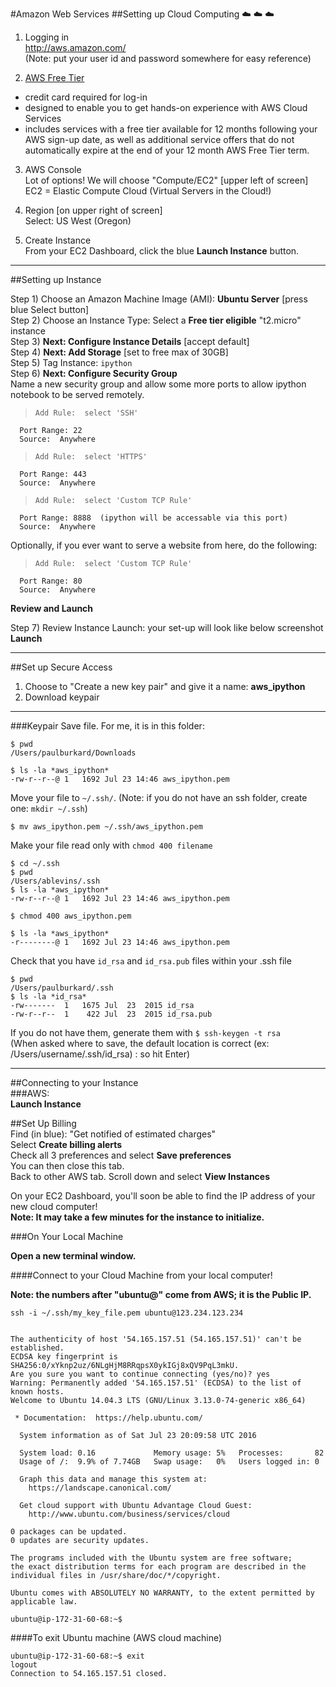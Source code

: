 #Amazon Web Services
##Setting up Cloud Computing :cloud: :cloud: :cloud:

1.  Logging in  
  http://aws.amazon.com/  
  (Note:  put your user id and password somewhere for easy reference)

2.  [AWS Free Tier](https://aws.amazon.com/free/)  
  * credit card required for log-in
  * designed to enable you to get hands-on experience with AWS Cloud Services
  * includes services with a free tier available for 12 months following your AWS sign-up date, as well as additional service offers that do not automatically expire at the end of your 12 month AWS Free Tier term.

3.  AWS Console  
  Lot of options!  We will choose "Compute/EC2"  [upper left of screen]  
  EC2 = Elastic Compute Cloud (Virtual Servers in the Cloud!)  

4.  Region [on upper right of screen]  
  Select:  US West (Oregon)

5.  Create Instance  
    From your EC2 Dashboard, click the blue **Launch Instance** button.

---
##Setting up Instance

Step 1) Choose an Amazon Machine Image (AMI):  **Ubuntu Server** [press blue Select button]  
Step 2) Choose an Instance Type:  Select a **Free tier eligible** "t2.micro" instance  
Step 3) **Next: Configure Instance Details**  [accept default]  
Step 4) **Next:  Add Storage**  [set to free max of 30GB]  
Step 5) Tag Instance: `ipython`  
Step 6) **Next:  Configure Security Group**  
Name a new security group and allow some more ports to allow ipython notebook to be served remotely.  
>     Add Rule:  select 'SSH'  
      Port Range: 22
      Source:  Anywhere  

>     Add Rule:  select 'HTTPS'  
      Port Range: 443
      Source:  Anywhere  

>     Add Rule:  select 'Custom TCP Rule'  
      Port Range: 8888  (ipython will be accessable via this port)
      Source:  Anywhere  

Optionally, if you ever want to serve a website from here, do the following:

>     Add Rule:  select 'Custom TCP Rule'  
      Port Range: 80
      Source:  Anywhere  

**Review and Launch**    

Step 7) Review Instance Launch: your set-up will look like below screenshot  
**Launch**  



---

##Set up Secure Access  

1.  Choose to "Create a new key pair" and give it a name:  **aws_ipython**  
2.  Download keypair

---

###Keypair
Save file.  For me, it is in this folder:  
```
$ pwd
/Users/paulburkard/Downloads

$ ls -la *aws_ipython*
-rw-r--r--@ 1   1692 Jul 23 14:46 aws_ipython.pem

```  
Move your file to `~/.ssh/`.  (Note:  if you do not have an ssh folder, create one:  `mkdir ~/.ssh`)  
```  
$ mv aws_ipython.pem ~/.ssh/aws_ipython.pem
```
Make your file read only with `chmod 400 filename`
```
$ cd ~/.ssh
$ pwd
/Users/ablevins/.ssh
$ ls -la *aws_ipython*
-rw-r--r--@ 1   1692 Jul 23 14:46 aws_ipython.pem

$ chmod 400 aws_ipython.pem

$ ls -la *aws_ipython*
-r--------@ 1   1692 Jul 23 14:46 aws_ipython.pem
```  
Check that you have `id_rsa` and `id_rsa.pub` files within your .ssh file  
```
$ pwd
/Users/paulburkard/.ssh
$ ls -la *id_rsa*
-rw-------  1   1675 Jul  23  2015 id_rsa
-rw-r--r--  1    422 Jul  23  2015 id_rsa.pub
```  
If you do not have them, generate them with `$ ssh-keygen -t rsa`    
(When asked where to save, the default location is correct (ex: /Users/username/.ssh/id_rsa) : so hit Enter)

---

##Connecting to your Instance  
###AWS:  
**Launch Instance**

##Set Up Billing  
Find (in blue):  "Get notified of estimated charges"  
Select **Create billing alerts**  
Check all 3 preferences and select **Save preferences**  
You can then close this tab.  
Back to other AWS tab.  Scroll down and select **View Instances**

On your EC2 Dashboard, you'll soon be able to find the IP address of your new cloud computer!  
**Note:  It may take a few minutes for the instance to initialize.**

###On Your Local Machine  

**Open a new terminal window.**


####Connect to your Cloud Machine from your local computer!  

**Note:  the numbers after "ubuntu@" come from AWS; it is the Public IP.**    
```
ssh -i ~/.ssh/my_key_file.pem ubuntu@123.234.123.234


The authenticity of host '54.165.157.51 (54.165.157.51)' can't be established.
ECDSA key fingerprint is SHA256:0/xYknp2uz/6NLgHjM8RRqpsX0ykIGj8xQV9PqL3mkU.
Are you sure you want to continue connecting (yes/no)? yes
Warning: Permanently added '54.165.157.51' (ECDSA) to the list of known hosts.
Welcome to Ubuntu 14.04.3 LTS (GNU/Linux 3.13.0-74-generic x86_64)

 * Documentation:  https://help.ubuntu.com/

  System information as of Sat Jul 23 20:09:58 UTC 2016

  System load: 0.16             Memory usage: 5%   Processes:       82
  Usage of /:  9.9% of 7.74GB   Swap usage:   0%   Users logged in: 0

  Graph this data and manage this system at:
    https://landscape.canonical.com/

  Get cloud support with Ubuntu Advantage Cloud Guest:
    http://www.ubuntu.com/business/services/cloud

0 packages can be updated.
0 updates are security updates.

The programs included with the Ubuntu system are free software;
the exact distribution terms for each program are described in the
individual files in /usr/share/doc/*/copyright.

Ubuntu comes with ABSOLUTELY NO WARRANTY, to the extent permitted by
applicable law.

ubuntu@ip-172-31-60-68:~$
```

####To exit Ubuntu machine (AWS cloud machine)  
```
ubuntu@ip-172-31-60-68:~$ exit
logout
Connection to 54.165.157.51 closed.
```

